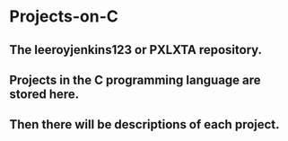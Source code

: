 # Projects-on-C

## The **leeroyjenkins123** or **PXLXTA** repository.

## Projects in the C programming language are stored here. 

## Then there will be descriptions of each project.
